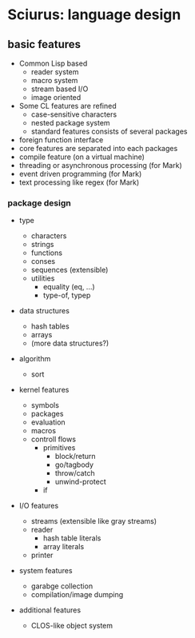 # Sciurus: language design

## basic features

- Common Lisp based
    - reader system
    - macro system
    - stream based I/O
    - image oriented
- Some CL features are refined
    - case-sensitive characters
    - nested package system
    - standard features consists of several packages
- foreign function interface
- core features are separated into each packages
- compile feature (on a virtual machine)
- threading or asynchronous processing (for Mark)
- event driven programming (for Mark)
- text processing like regex (for Mark)

### package design

- type
    - characters
    - strings
    - functions
    - conses
    - sequences (extensible)
    - utilities
        - equality (eq, ...)
        - type-of, typep

- data structures
    - hash tables
    - arrays
    - (more data structures?)

- algorithm
    - sort

- kernel features
    - symbols
    - packages
    - evaluation
    - macros
    - controll flows
        - primitives
            - block/return
            - go/tagbody
            - throw/catch
            - unwind-protect
        - if

- I/O features
    - streams (extensible like gray streams)
    - reader
        - hash table literals
        - array literals
    - printer

- system features
    - garabge collection
    - compilation/image dumping

- additional features
    - CLOS-like object system

